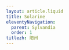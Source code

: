 ```yaml
---
layout: article.liquid
title: Solarine
eleventyNavigation:
  parent: Sylvandia
  order: 1
titlezh: 阳州
---
```

